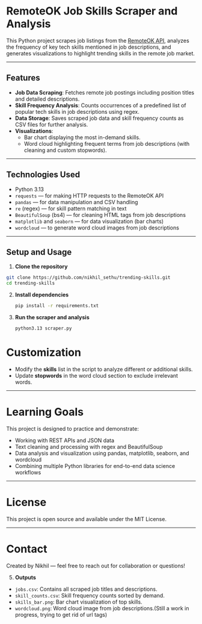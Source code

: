 # RemoteOK Job Skills Scraper and Analysis

This Python project scrapes job listings from the [RemoteOK API](https://remoteok.com/api), analyzes the frequency of key tech skills mentioned in job descriptions, and generates visualizations to highlight trending skills in the remote job market.

---

## Features

- **Job Data Scraping**: Fetches remote job postings including position titles and detailed descriptions.
- **Skill Frequency Analysis**: Counts occurrences of a predefined list of popular tech skills in job descriptions using regex.
- **Data Storage**: Saves scraped job data and skill frequency counts as CSV files for further analysis.
- **Visualizations**:
  - Bar chart displaying the most in-demand skills.
  - Word cloud highlighting frequent terms from job descriptions (with cleaning and custom stopwords).

---

## Technologies Used

- Python 3.13
- `requests` — for making HTTP requests to the RemoteOK API
- `pandas` — for data manipulation and CSV handling
- `re` (regex) — for skill pattern matching in text
- `BeautifulSoup` (bs4) — for cleaning HTML tags from job descriptions
- `matplotlib` and `seaborn` — for data visualization (bar charts)
- `wordcloud` — to generate word cloud images from job descriptions

---

## Setup and Usage

1. **Clone the repository**

```bash
git clone https://github.com/nikhil_sethu/trending-skills.git
cd trending-skills 
```

2. **Install dependencies**
   
   ```bash
   pip install -r requirements.txt
   ```

4. **Run the scraper and analysis**
   ```bash
   python3.13 scraper.py
   ```

  # Customization

- Modify the **skills** list in the script to analyze different or additional skills.  
- Update **stopwords** in the word cloud section to exclude irrelevant words.

---

# Learning Goals

This project is designed to practice and demonstrate:

- Working with REST APIs and JSON data  
- Text cleaning and processing with regex and BeautifulSoup  
- Data analysis and visualization using pandas, matplotlib, seaborn, and wordcloud  
- Combining multiple Python libraries for end-to-end data science workflows

---

# License

This project is open source and available under the MIT License.

---

# Contact

Created by Nikhil — feel free to reach out for collaboration or questions!

5.	**Outputs**
- `jobs.csv`: Contains all scraped job titles and descriptions.
- `skill_counts.csv`: Skill frequency counts sorted by demand.
- `skills_bar.png`: Bar chart visualization of top skills.
- `wordcloud.png`: Word cloud image from job descriptions.(Still a work in progress, trying to get rid of url tags)
